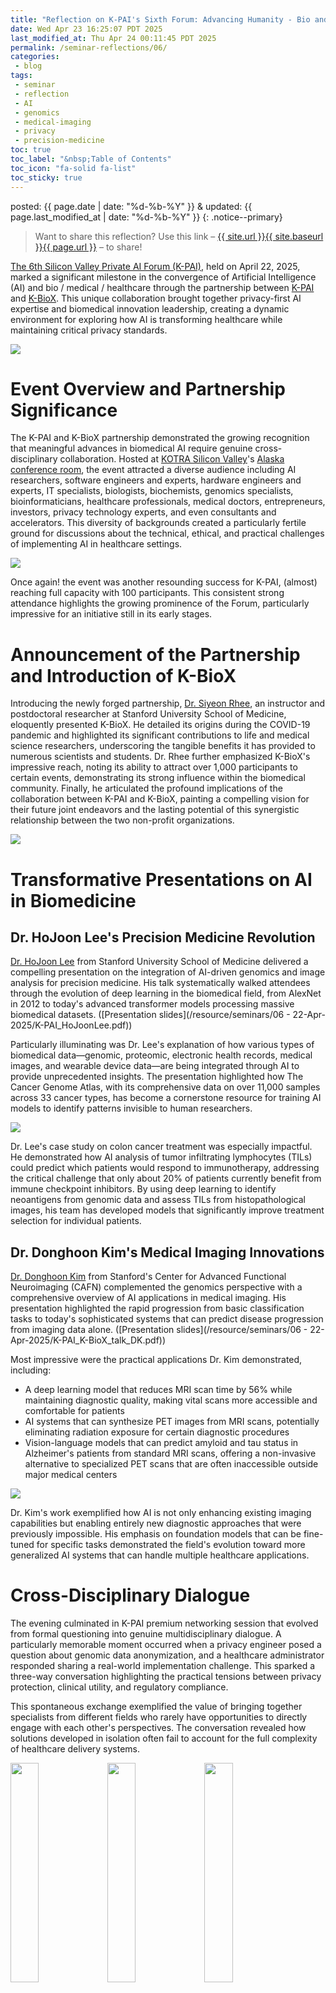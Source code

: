 ```yaml
---
title: "Reflection on K-PAI's Sixth Forum: Advancing Humanity - Bio and Medical Technology's AI Revolution"
date: Wed Apr 23 16:25:07 PDT 2025
last_modified_at: Thu Apr 24 00:11:45 PDT 2025
permalink: /seminar-reflections/06/
categories:
 - blog
tags:
 - seminar
 - reflection
 - AI
 - genomics
 - medical-imaging
 - privacy
 - precision-medicine
toc: true
toc_label: "&nbsp;Table of Contents"
toc_icon: "fa-solid fa-list"
toc_sticky: true
---
```


posted: {{ page.date | date: "%d-%b-%Y" }}
&
updated: {{ page.last_modified_at | date: "%d-%b-%Y" }}
{: .notice--primary}

<blockquote>
Want to share this reflection?
Use this link – <a href="{{ page.url }}">{{ site.url }}{{ site.baseurl }}{{ page.url }}</a> – to share!
</blockquote>


[The 6th Silicon Valley Private AI Forum (K-PAI)](/event-announcements/06), held on April 22, 2025,
marked a significant milestone in the convergence of <font class="emph">Artificial Intelligence (AI) and bio / medical / healthcare</font>
through the partnership between [K-PAI](/) and [K-BioX](https://kbiox.net/).
This unique collaboration brought together privacy-first AI expertise and biomedical innovation leadership,
creating a dynamic environment for exploring how AI is transforming healthcare while maintaining critical privacy standards.

<div class="img-container">
<img style="max-width: 100%;" src="/resource/seminars/06 - 22-Apr-2025/photos/Screenshot 2025-04-23 at 11.07.02 PM.png">
</div>

# Event Overview and Partnership Significance

The K-PAI and K-BioX partnership demonstrated the growing recognition that meaningful advances in biomedical AI require genuine cross-disciplinary collaboration.
Hosted at [KOTRA Silicon Valley](https://www.connectkotrasv.org/)'s [Alaska conference room](https://maps.app.goo.gl/8E411UigJUCvKJJf7),
the event attracted a diverse audience including <font class="emph">
AI researchers,
software engineers and experts,
hardware engineers and experts,
IT specialists,
biologists,
biochemists,
genomics specialists,
bioinformaticians,
healthcare professionals,
medical doctors,
entrepreneurs,
investors,
privacy technology experts,
and
even consultants and accelerators</font>.
This diversity of backgrounds created a particularly fertile ground for discussions
about the technical, ethical, and practical challenges of implementing AI in healthcare settings.

<div class="img-container">
<img src="/resource/seminars/06 - 22-Apr-2025/photos/KakaoTalk_Photo_2025-04-23-22-01-43 002.jpeg">
</div>

Once again!
the event was another resounding success for K-PAI, (almost) reaching full capacity with 100 participants.
This consistent strong attendance highlights the growing prominence of the Forum,
particularly impressive for an initiative still in its early stages.
<!--The diverse audience spanning healthcare professionals, AI researchers, genomics specialists,
and privacy experts created an ideal environment for meaningful cross-disciplinary exchange.-->

# Announcement of the Partnership and Introduction of K-BioX

Introducing the newly forged partnership,
[Dr. Siyeon Rhee](https://www.linkedin.com/in/siyeon-rhee-39449642/),
an instructor and postdoctoral researcher at Stanford University School of Medicine, eloquently presented K-BioX. He detailed its origins during the COVID-19 pandemic and highlighted its significant contributions to life and medical science researchers, underscoring the tangible benefits it has provided to numerous scientists and students. Dr. Rhee further emphasized K-BioX's impressive reach, noting its ability to attract over 1,000 participants to certain events, demonstrating its strong influence within the biomedical community. Finally, he articulated the profound implications of the collaboration between K-PAI and K-BioX, painting a compelling vision for their future joint endeavors and the lasting potential of this synergistic relationship between the two non-profit organizations.

<div class="img-container">
<img src="/resource/seminars/06 - 22-Apr-2025/photos/KakaoTalk_Photo_2025-04-23-22-01-27 002.jpeg">
</div>

# Transformative Presentations on AI in Biomedicine

## Dr. HoJoon Lee's Precision Medicine Revolution

<!--blockquote>
&ldquo;DATA IS KING&rdquo; has been a recurring theme
&mdash; from cancer vaccines to early detection &mdash;
re-affirming that deep learning + big biological data = precision decisions
</blockquote-->

[Dr. HoJoon Lee](https://www.linkedin.com/in/hojoonlee/) from Stanford University School of Medicine
delivered a compelling presentation on the integration of AI-driven genomics and image analysis for precision medicine. His talk systematically walked attendees through the evolution of deep learning in the biomedical field, from AlexNet in 2012 to today's advanced transformer models processing massive biomedical datasets.
([Presentation slides](/resource/seminars/06 - 22-Apr-2025/K-PAI_HoJoonLee.pdf))

Particularly illuminating was Dr. Lee's explanation of how various types of biomedical data—genomic, proteomic, electronic health records, medical images, and wearable device data—are being integrated through AI to provide unprecedented insights. The presentation highlighted how The Cancer Genome Atlas, with its comprehensive data on over 11,000 samples across 33 cancer types, has become a cornerstone resource for training AI models to identify patterns invisible to human researchers.

<div class="img-container">
<img src="/resource/seminars/06 - 22-Apr-2025/photos/KakaoTalk_Photo_2025-04-23-22-01-27 003.jpeg">
</div>

Dr. Lee's case study on colon cancer treatment was especially impactful. He demonstrated how AI analysis of tumor infiltrating lymphocytes (TILs) could predict which patients would respond to immunotherapy, addressing the critical challenge that only about 20% of patients currently benefit from immune checkpoint inhibitors. By using deep learning to identify neoantigens from genomic data and assess TILs from histopathological images, his team has developed models that significantly improve treatment selection for individual patients.

## Dr. Donghoon Kim's Medical Imaging Innovations

<!--blockquote>
His work opens a path to &ldquo;non-invasive, scalable early diagnosis&rdquo; — especially crucial for neurological disorders like AD, where early intervention is vital.
</blockquote-->

[Dr. Donghoon Kim](https://www.linkedin.com/in/donghoon-kim-983149151/)
from Stanford's Center for Advanced Functional Neuroimaging (CAFN)
complemented the genomics perspective with a comprehensive overview of AI applications in medical imaging. His presentation highlighted the rapid progression from basic classification tasks to today's sophisticated systems that can predict disease progression from imaging data alone.
([Presentation slides](/resource/seminars/06 - 22-Apr-2025/K-PAI_K-BioX_talk_DK.pdf))

Most impressive were the practical applications Dr. Kim demonstrated, including:

- A deep learning model that reduces MRI scan time by 56% while maintaining diagnostic quality, making vital scans more accessible and comfortable for patients
- AI systems that can synthesize PET images from MRI scans, potentially eliminating radiation exposure for certain diagnostic procedures
- Vision-language models that can predict amyloid and tau status in Alzheimer's patients from standard MRI scans, offering a non-invasive alternative to specialized PET scans that are often inaccessible outside major medical centers

<div class="img-container">
<img src="/resource/seminars/06 - 22-Apr-2025/photos/KakaoTalk_Photo_2025-04-23-22-02-34 022.jpeg">
</div>

Dr. Kim's work exemplified how AI is not only enhancing existing imaging capabilities but enabling entirely new diagnostic approaches that were previously impossible. His emphasis on foundation models that can be fine-tuned for specific tasks demonstrated the field's evolution toward more generalized AI systems that can handle multiple healthcare applications.

# Cross-Disciplinary Dialogue

The evening culminated in K-PAI premium networking session that evolved from formal questioning into genuine multidisciplinary dialogue.
A particularly memorable moment occurred when a privacy engineer posed a question about genomic data anonymization,
and a healthcare administrator responded sharing a real-world implementation challenge.
This sparked a three-way conversation highlighting the practical tensions between privacy protection, clinical utility, and regulatory compliance.

This spontaneous exchange exemplified the value of bringing together specialists from different fields who rarely have opportunities to directly engage with each other's perspectives. The conversation revealed how solutions developed in isolation often fail to account for the full complexity of healthcare delivery systems.

<div class="img-container-justified">
<img width="30%" src="/resource/seminars/06 - 22-Apr-2025/photos/KakaoTalk_Photo_2025-04-23-22-03-41 022.jpeg">
<img width="30%" src="/resource/seminars/06 - 22-Apr-2025/photos/KakaoTalk_Photo_2025-04-23-22-03-15 007.jpeg">
<img width="30%" src="/resource/seminars/06 - 22-Apr-2025/photos/KakaoTalk_Photo_2025-04-23-22-03-24 012.jpeg">
</div>

<div class="img-container-justified">
<img width="30%" src="/resource/seminars/06 - 22-Apr-2025/photos/KakaoTalk_Photo_2025-04-23-22-03-13 006.jpeg">
<img width="30%" src="/resource/seminars/06 - 22-Apr-2025/photos/KakaoTalk_Photo_2025-04-23-22-03-17 008.jpeg">
<img width="30%" src="/resource/seminars/06 - 22-Apr-2025/photos/KakaoTalk_Photo_2025-04-23-22-03-49 027.jpeg">
</div>

# Key Takeaways

Four major themes emerged from the event:

- <strong>Multidisciplinary Imperative</strong>
&ndash; The event underscored that meaningful progress in this space requires genuine collaboration across disciplines, with AI researchers, medical professionals, privacy experts, and regulatory specialists all bringing crucial perspectives to the table.

- <strong>Patient-Centered Innovation</strong>
&ndash; Discussions consistently returned to the importance of keeping patient benefits at the center of technological development, emphasizing that privacy-preserving AI must ultimately be judged by its ability to improve healthcare outcomes while respecting individual rights.

- <strong>Privacy as Enabler, Not Obstacle</strong>
&ndash; A recurring theme was the reframing of privacy enhancement from a limitation to an enabler that unlocks access to sensitive datasets previously unavailable for research and analysis. This perspective shift is critical for advancing both innovation and adoption.


<!--
# Personal Reflections

What I found most valuable from the event was witnessing the practical demonstrations of privacy-preserving methods for medical data analysis. Dr. Lee's approach to analyzing genomic data and medical images while maintaining privacy safeguards addressed precisely the challenge my team has been grappling with in our current projects. The concrete examples of privacy-first implementations already showing results in clinical settings provided several ideas I'm eager to explore with colleagues.

The event raised important questions about balancing computational requirements with real-time needs in urgent care settings, standardizing privacy protections across international boundaries, and designing accountability frameworks that appropriately distribute responsibility between human practitioners and AI systems. As regulatory frameworks continue to evolve over the next few years, these questions will become increasingly pressing.

For my own work, the federated learning techniques discussed by Dr. Kim offer a promising framework for training models across multiple hospital systems without requiring sensitive patient data to leave local environments. Similarly, the differential privacy approaches mentioned during the spotlight sessions could enhance our public health monitoring system that needs to identify population-level trends while guaranteeing individual anonymity.
-->

# Conclusion

The 6th K-PAI Forum exemplified why community-driven events are so valuable to Silicon Valley's innovation ecosystem. By bringing together specialists from privacy-first AI and biomedical fields, the partnership between K-PAI and K-BioX created a unique environment where theoretical concepts could be grounded in practical healthcare challenges, and technical solutions evaluated against real-world human needs.

What distinguished this forum from typical tech events was the genuine multidisciplinary dialogue that emerged throughout the evening. Rather than staying in silos of expertise, participants eagerly crossed boundaries to explore how their knowledge could complement others' skills in addressing the complex challenges of implementing AI in healthcare while preserving privacy.

The forum demonstrated that the most promising innovations in healthcare AI will come from collaboration guided by shared values of privacy, security, and improved patient outcomes.
As [K-PAI](/) continues its series with upcoming events on
"The Autonomous Alliance - AI Agents in a Connected World" (21-May-2025)
and
"Silicon Companions - Robots and Smart Devices in Daily Life" (18-Jun-2025)
this model of cross-domain knowledge exchange will remain essential for developing technologies that are both powerful and responsible.

<div class="img-container">
<img style="max-width: 100%;" src="/resource/seminars/06 - 22-Apr-2025/photos/Screenshot 2025-04-23 at 11.08.27 PM.png">
</div>

